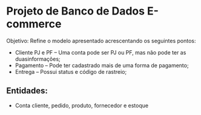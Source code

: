 # Projeto de Banco de Dados E-commerce

Objetivo:
Refine o modelo apresentado acrescentando os seguintes pontos:

* Cliente PJ e PF – Uma conta pode ser PJ ou PF, mas não pode ter as duasinformações;
* Pagamento – Pode ter cadastrado mais de uma forma de pagamento;
* Entrega – Possui status e código de rastreio;

## Entidades: 
* Conta cliente, pedido, produto, fornecedor e estoque
